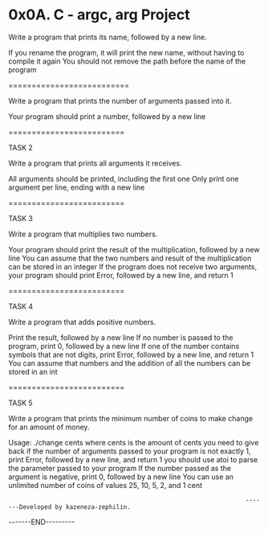 0x0A. C - argc, arg Project
==========================

Write a program that prints its name, followed by a new line.

If you rename the program, it will print the new name, without having to compile it again
You should not remove the path before the name of the program

==========================

Write a program that prints the number of arguments passed into it.

Your program should print a number, followed by a new line

=========================

TASK 2

Write a program that prints all arguments it receives.

All arguments should be printed, including the first one
Only print one argument per line, ending with a new line

=========================

TASK 3

Write a program that multiplies two numbers.

Your program should print the result of the multiplication, followed by a new line
You can assume that the two numbers and result of the multiplication can be stored in an integer
If the program does not receive two arguments, your program should print Error, followed by a new line, and return 1

=========================

TASK 4

Write a program that adds positive numbers.

Print the result, followed by a new line
If no number is passed to the program, print 0, followed by a new line
If one of the number contains symbols that are not digits, print Error, followed by a new line, and return 1
You can assume that numbers and the addition of all the numbers can be stored in an int

=========================

TASK 5


Write a program that prints the minimum number of coins to make change for an amount of money.

Usage: ./change cents
where cents is the amount of cents you need to give back
if the number of arguments passed to your program is not exactly 1, print Error, followed by a new line, and return 1
you should use atoi to parse the parameter passed to your program
If the number passed as the argument is negative, print 0, followed by a new line
You can use an unlimited number of coins of values 25, 10, 5, 2, and 1 cent


                                                                      -------Developed by kazeneza-zephilin.

-------END---------
